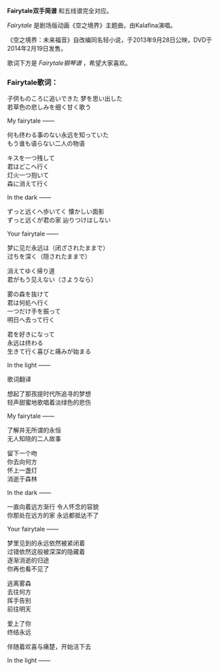 

**Fairytale双手简谱** 和五线谱完全对应。

_Fairytale_ 是剧场版动画《空之境界》主题曲，由Kalafina演唱。

《空之境界：未来福音》自改编同名轻小说，于2013年9月28日公映，DVD于2014年2月19日发售。

歌词下方是 _Fairytale钢琴谱_ ，希望大家喜欢。

### Fairytale歌词：

子供ものころに追いできた 梦を思い出した  
若草色の悲しみを细く甘く歌う

My fairytale ——

何も终わる事のない永远を知っていた  
もう谁も语らない二人の物语

キスを一つ残して  
君はどこへ行く  
灯火一つ抱いて  
森に消えて行く

In the dark ——

ずっと远くへ歩いてく 懐かしい面影  
ずっと远くが君の家 辿りつけはしない

Your fairytale ——

梦に见だ永远は（闭ざされたままで）  
过ちを深く（隠されたままで）

消えてゆく帰り道  
君がもう见えない（さようなら）

雾の森を抜けて  
君は何処へ行く  
一つだけ手を振って  
明日へ去って行く

君を好きになって  
永远は终わる  
生きて行く喜びと痛みが始まる

In the light ——

歌词翻译

想起了那孩提时代所追寻的梦想  
轻声甜蜜地歌唱着淡绿色的悲伤

My fairytale ——

了解并无所谓的永恒  
无人知晓的二人故事

留下一个吻  
你去向何方  
怀上一盏灯  
消逝于森林

In the dark ——

一直向着远方渐行 令人怀念的容貌  
你那处在远方的家 永远都抵达不了

Your fairytale ——

梦里见到的永远依然被紧闭着  
过错依然这般被深深的隐藏着  
逐渐消逝的归途  
你再也看不见了

逃离雾森  
去往何方  
挥手告别  
前往明天

爱上了你  
终结永远

伴随着欢喜与痛楚，开始活下去

In the light ——

